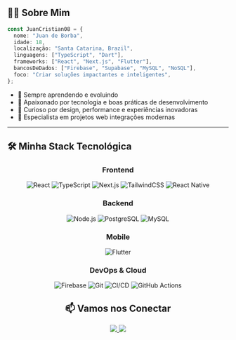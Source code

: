 ## 👨‍💻 Sobre Mim

```ts
const JuanCristian08 = {
  nome: "Juan de Borba",
  idade: 18,
  localização: "Santa Catarina, Brazil",
  linguagens: ["TypeScript", "Dart"],
  frameworks: ["React", "Next.js", "Flutter"],
  bancosDeDados: ["Firebase", "Supabase", "MySQL", "NoSQL"],
  foco: "Criar soluções impactantes e inteligentes",
};
```

- 🧠 Sempre aprendendo e evoluindo
- 💜 Apaixonado por tecnologia e boas práticas de desenvolvimento
- 🧩 Curioso por design, performance e experiências inovadoras
- 📱 Especialista em projetos web integrações modernas

---

## 🛠️ Minha Stack Tecnológica

<div align="center">
  
  ### Frontend
  
  ![React](https://img.shields.io/badge/React-20232A?style=for-the-badge&logo=react&logoColor=61DAFB)
  ![TypeScript](https://img.shields.io/badge/TypeScript-3178C6?style=for-the-badge&logo=typescript&logoColor=white)
  ![Next.js](https://img.shields.io/badge/Next.js-000000?style=for-the-badge&logo=nextdotjs&logoColor=white)
  ![TailwindCSS](https://img.shields.io/badge/Tailwind_CSS-38B2AC?style=for-the-badge&logo=tailwind-css&logoColor=white)
  ![React Native](https://img.shields.io/badge/React_Native-20232A?style=for-the-badge&logo=react&logoColor=61DAFB)


  ### Backend
  
  ![Node.js](https://img.shields.io/badge/Node.js-339933?style=for-the-badge&logo=nodedotjs&logoColor=white)
  ![PostgreSQL](https://img.shields.io/badge/PostgreSQL-316192?style=for-the-badge&logo=postgresql&logoColor=white)
  ![MySQL](https://img.shields.io/badge/MySQL-4479A1?style=for-the-badge&logo=mysql&logoColor=white)
  
  ### Mobile
  
  ![Flutter](https://img.shields.io/badge/Flutter-02569B?style=for-the-badge&logo=flutter&logoColor=white)
  
  ### DevOps & Cloud
  
  ![Firebase](https://img.shields.io/badge/Firebase-FFCA28?style=for-the-badge&logo=firebase&logoColor=black)
  ![Git](https://img.shields.io/badge/Git-F05032?style=for-the-badge&logo=git&logoColor=white)
  ![CI/CD](https://img.shields.io/badge/CI/CD-2088FF?style=for-the-badge&logo=github-actions&logoColor=white)
  ![GitHub Actions](https://img.shields.io/badge/GitHub_Actions-2088FF?style=for-the-badge&logo=github-actions&logoColor=white)

## 📫 Vamos nos Conectar

<p>
  <a href="mailto:juanborba033@gmail.com">
    <img src="https://img.shields.io/badge/Email-8e44ad?style=for-the-badge&logo=gmail&logoColor=white" />
  </a>
  <a href="https://linkedin.com/in/juan-de-borba-9855882a0/" target="_blank">
    <img src="https://img.shields.io/badge/LinkedIn-0A66C2?style=for-the-badge&logo=linkedin&logoColor=white" />
  </a>
</p>
